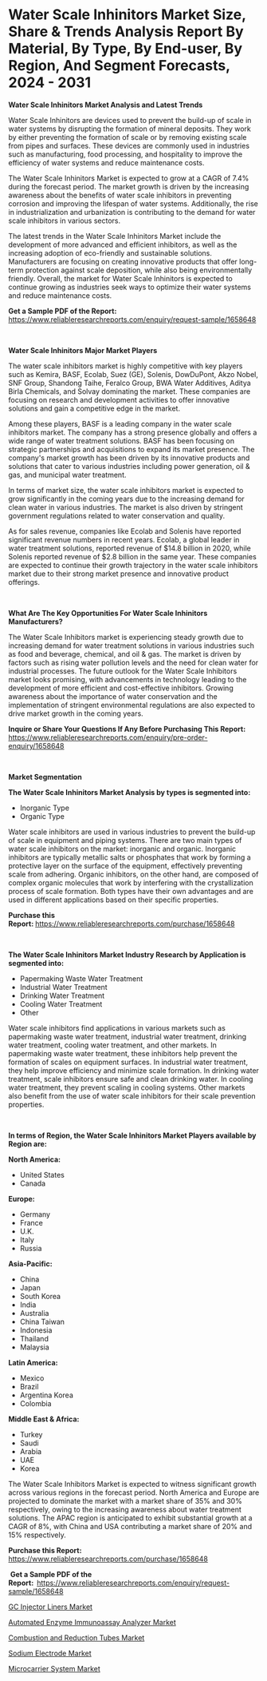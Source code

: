 <p><h1>Water Scale Inhinitors Market Size, Share & Trends Analysis Report By Material, By Type, By End-user, By Region, And Segment Forecasts, 2024 - 2031</h1></p><p><strong>Water Scale Inhinitors Market Analysis and Latest Trends</strong></p>
<p><p>Water Scale Inhinitors are devices used to prevent the build-up of scale in water systems by disrupting the formation of mineral deposits. They work by either preventing the formation of scale or by removing existing scale from pipes and surfaces. These devices are commonly used in industries such as manufacturing, food processing, and hospitality to improve the efficiency of water systems and reduce maintenance costs.</p><p>The Water Scale Inhinitors Market is expected to grow at a CAGR of 7.4% during the forecast period. The market growth is driven by the increasing awareness about the benefits of water scale inhibitors in preventing corrosion and improving the lifespan of water systems. Additionally, the rise in industrialization and urbanization is contributing to the demand for water scale inhibitors in various sectors.</p><p>The latest trends in the Water Scale Inhinitors Market include the development of more advanced and efficient inhibitors, as well as the increasing adoption of eco-friendly and sustainable solutions. Manufacturers are focusing on creating innovative products that offer long-term protection against scale deposition, while also being environmentally friendly. Overall, the market for Water Scale Inhinitors is expected to continue growing as industries seek ways to optimize their water systems and reduce maintenance costs.</p></p>
<p><strong>Get a Sample PDF of the Report:&nbsp;</strong> <a href="https://www.reliableresearchreports.com/enquiry/request-sample/1658648">https://www.reliableresearchreports.com/enquiry/request-sample/1658648</a></p>
<p>&nbsp;</p>
<p><strong>Water Scale Inhinitors Major Market Players</strong></p>
<p><p>The water scale inhibitors market is highly competitive with key players such as Kemira, BASF, Ecolab, Suez (GE), Solenis, DowDuPont, Akzo Nobel, SNF Group, Shandong Taihe, Feralco Group, BWA Water Additives, Aditya Birla Chemicals, and Solvay dominating the market. These companies are focusing on research and development activities to offer innovative solutions and gain a competitive edge in the market.</p><p>Among these players, BASF is a leading company in the water scale inhibitors market. The company has a strong presence globally and offers a wide range of water treatment solutions. BASF has been focusing on strategic partnerships and acquisitions to expand its market presence. The company's market growth has been driven by its innovative products and solutions that cater to various industries including power generation, oil & gas, and municipal water treatment.</p><p>In terms of market size, the water scale inhibitors market is expected to grow significantly in the coming years due to the increasing demand for clean water in various industries. The market is also driven by stringent government regulations related to water conservation and quality.</p><p>As for sales revenue, companies like Ecolab and Solenis have reported significant revenue numbers in recent years. Ecolab, a global leader in water treatment solutions, reported revenue of $14.8 billion in 2020, while Solenis reported revenue of $2.8 billion in the same year. These companies are expected to continue their growth trajectory in the water scale inhibitors market due to their strong market presence and innovative product offerings.</p></p>
<p>&nbsp;</p>
<p><strong>What Are The Key Opportunities For Water Scale Inhinitors Manufacturers?</strong></p>
<p><p>The Water Scale Inhibitors market is experiencing steady growth due to increasing demand for water treatment solutions in various industries such as food and beverage, chemical, and oil & gas. The market is driven by factors such as rising water pollution levels and the need for clean water for industrial processes. The future outlook for the Water Scale Inhibitors market looks promising, with advancements in technology leading to the development of more efficient and cost-effective inhibitors. Growing awareness about the importance of water conservation and the implementation of stringent environmental regulations are also expected to drive market growth in the coming years.</p></p>
<p><strong>Inquire or Share Your Questions If Any Before Purchasing This Report:</strong> <a href="https://www.reliableresearchreports.com/enquiry/pre-order-enquiry/1658648">https://www.reliableresearchreports.com/enquiry/pre-order-enquiry/1658648</a></p>
<p>&nbsp;</p>
<p><strong>Market Segmentation</strong></p>
<p><strong>The Water Scale Inhinitors Market Analysis by types is segmented into:</strong></p>
<p><ul><li>Inorganic Type</li><li>Organic Type</li></ul></p>
<p><p>Water scale inhibitors are used in various industries to prevent the build-up of scale in equipment and piping systems. There are two main types of water scale inhibitors on the market: inorganic and organic. Inorganic inhibitors are typically metallic salts or phosphates that work by forming a protective layer on the surface of the equipment, effectively preventing scale from adhering. Organic inhibitors, on the other hand, are composed of complex organic molecules that work by interfering with the crystallization process of scale formation. Both types have their own advantages and are used in different applications based on their specific properties.</p></p>
<p><strong>Purchase this Report:&nbsp;</strong><a href="https://www.reliableresearchreports.com/purchase/1658648">https://www.reliableresearchreports.com/purchase/1658648</a></p>
<p>&nbsp;</p>
<p><strong>The Water Scale Inhinitors Market Industry Research by Application is segmented into:</strong></p>
<p><ul><li>Papermaking Waste Water Treatment</li><li>Industrial Water Treatment</li><li>Drinking Water Treatment</li><li>Cooling Water Treatment</li><li>Other</li></ul></p>
<p><p>Water scale inhibitors find applications in various markets such as papermaking waste water treatment, industrial water treatment, drinking water treatment, cooling water treatment, and other markets. In papermaking waste water treatment, these inhibitors help prevent the formation of scales on equipment surfaces. In industrial water treatment, they help improve efficiency and minimize scale formation. In drinking water treatment, scale inhibitors ensure safe and clean drinking water. In cooling water treatment, they prevent scaling in cooling systems. Other markets also benefit from the use of water scale inhibitors for their scale prevention properties.</p></p>
<p>&nbsp;</p>
<p><strong>In terms of Region, the Water Scale Inhinitors Market Players available by Region are:</strong></p>
<p>
    <p> <strong> North America: </strong>
        <ul>
            <li>United States</li>
            <li>Canada</li>
        </ul>
        </p> 
    <p> <strong> Europe: </strong>
        <ul>
            <li>Germany</li>
            <li>France</li>
            <li>U.K.</li>
            <li>Italy</li>
            <li>Russia</li>
        </ul>
        </p> 
    <p> <strong> Asia-Pacific: </strong>
        <ul>
            <li>China</li>
            <li>Japan</li>
            <li>South Korea</li>
            <li>India</li>
            <li>Australia</li>
            <li>China Taiwan</li>
            <li>Indonesia</li>
            <li>Thailand</li>
            <li>Malaysia</li>
        </ul>
        </p> 
    <p> <strong> Latin America: </strong>
        <ul>
            <li>Mexico</li>
            <li>Brazil</li>
            <li>Argentina Korea</li>
            <li>Colombia</li>
        </ul>
        </p> 
    <p> <strong> Middle East & Africa: </strong>
        <ul>
            <li>Turkey</li>
            <li>Saudi</li>
            <li>Arabia</li>
            <li>UAE</li>
            <li>Korea</li>
        </ul>
    </p>
    </p>
<p><p>The Water Scale Inhibitors Market is expected to witness significant growth across various regions in the forecast period. North America and Europe are projected to dominate the market with a market share of 35% and 30% respectively, owing to the increasing awareness about water treatment solutions. The APAC region is anticipated to exhibit substantial growth at a CAGR of 8%, with China and USA contributing a market share of 20% and 15% respectively.</p></p>
<p><strong>Purchase this Report: </strong><a href="https://www.reliableresearchreports.com/purchase/1658648">https://www.reliableresearchreports.com/purchase/1658648</a></p>
<p>&nbsp;<strong>Get a Sample PDF of the Report:&nbsp;&nbsp;</strong><a href="https://www.reliableresearchreports.com/enquiry/request-sample/1658648">https://www.reliableresearchreports.com/enquiry/request-sample/1658648</a></p>
<p><strong></strong></p>
<p><p><a href="https://medium.com/p/c1bb0e0d4b01/edit">GC Injector Liners Market</a></p><p><a href="https://medium.com/p/d1a18795755f/edit">Automated Enzyme Immunoassay Analyzer Market</a></p><p><a href="https://medium.com/p/818e4433c6ef/edit">Combustion and Reduction Tubes Market</a></p><p><a href="https://medium.com/p/f1184ecd3e27/edit">Sodium Electrode Market</a></p><p><a href="https://medium.com/p/be051c0c94d2/edit">Microcarrier System Market</a></p></p>